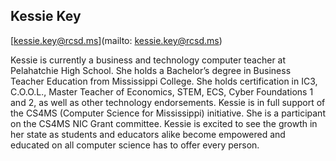 ## Kessie Key

[kessie.key@rcsd.ms](mailto: kessie.key@rcsd.ms)

Kessie is currently a business and technology computer teacher at Pelahatchie High School. She holds a Bachelor’s degree in Business Teacher Education from Mississippi College. She holds certification in IC3, C.O.O.L., Master Teacher of Economics, STEM, ECS, Cyber Foundations 1 and 2, as well as other technology endorsements. Kessie is in full support of the CS4MS (Computer Science for Mississippi) initiative. She is a participant on the CS4MS NIC Grant committee. Kessie is excited to see the growth in her state as students and educators alike become empowered and educated on all computer science has to offer every person.
